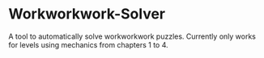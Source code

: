 # Workworkwork-Solver
A tool to automatically solve workworkwork puzzles.
Currently only works for levels using mechanics from chapters 1 to 4.
